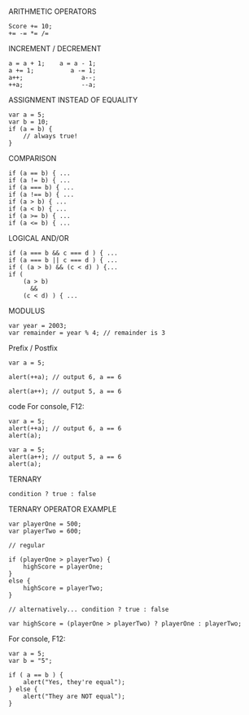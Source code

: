 #


ARITHMETIC OPERATORS

    Score += 10;
    += -= *= /=


INCREMENT / DECREMENT

    a = a + 1;    a = a - 1;
    a += 1;          a -= 1;
    a++;                a--;
    ++a;                --a;


ASSIGNMENT INSTEAD OF EQUALITY

    var a = 5;
    var b = 10;
    if (a = b) {
        // always true!
    }

COMPARISON

    if (a == b) { ... 
    if (a != b) { ... 
    if (a === b) { ... 
    if (a !== b) { ...
    if (a > b) { ...
    if (a < b) { ... 
    if (a >= b) { ... 
    if (a <= b) { ...


LOGICAL AND/OR

    if (a === b && c === d ) { ...
    if (a === b || c === d ) { ...
    if ( (a > b) && (c < d) ) {...
    if (
        (a > b)
          &&
        (c < d) ) { ...


MODULUS

    var year = 2003;
    var remainder = year % 4; // remainder is 3

Prefix / Postfix

    var a = 5;

    alert(++a); // output 6, a == 6

    alert(a++); // output 5, a == 6
 
  code For console, F12:

    var a = 5;
    alert(++a); // output 6, a == 6
    alert(a);

    var a = 5;
    alert(a++); // output 5, a == 6
    alert(a);


TERNARY

    condition ? true : false


TERNARY OPERATOR EXAMPLE

    var playerOne = 500; 
    var playerTwo = 600;

    // regular
    
    if (playerOne > playerTwo) {
        highScore = playerOne;
    }        
    else {
        highScore = playerTwo;
    }

    // alternatively... condition ? true : false

    var highScore = (playerOne > playerTwo) ? playerOne : playerTwo;

For console, F12:

    var a = 5;
    var b = "5";

    if ( a == b ) {
        alert("Yes, they're equal");
    } else {
        alert("They are NOT equal");
    }